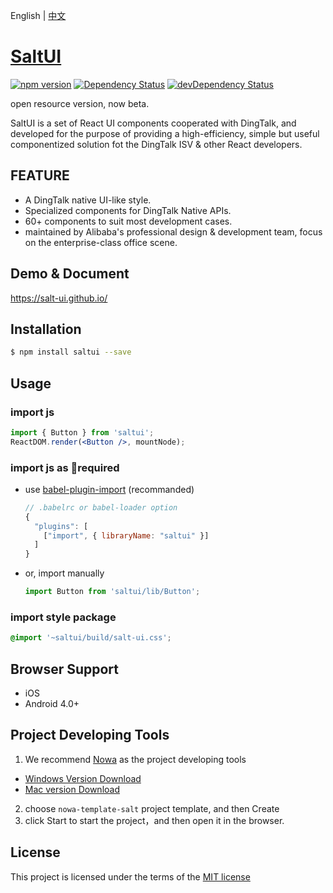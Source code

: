 
English | [中文](./README.md)

# [SaltUI](https://salt-ui.github.io/)

[![npm version](https://img.shields.io/npm/v/saltui.svg?style=flat-square)](https://www.npmjs.com/package/saltui) [![Dependency Status](https://img.shields.io/david/salt-ui/saltui.svg?label=deps&style=flat-square)](https://david-dm.org/salt-ui/saltui) [![devDependency Status](https://img.shields.io/david/dev/salt-ui/saltui.svg?label=devDeps&style=flat-square)](https://david-dm.org/salt-ui/saltui#info=devDependencies)

open resource version, now beta.

SaltUI is a set of React UI components cooperated with DingTalk, and developed for the purpose of providing a high-efficiency, simple but useful componentized solution fot the DingTalk ISV & other React developers.

## FEATURE

* A DingTalk native UI-like style.
* Specialized components for DingTalk Native APIs.
* 60+ components to suit most development cases.
* maintained by Alibaba's professional design & development team, focus on the enterprise-class office scene.

## Demo & Document

https://salt-ui.github.io/

## Installation

```bash
$ npm install saltui --save
```

## Usage

### import js
```jsx
import { Button } from 'saltui';
ReactDOM.render(<Button />, mountNode);
```

### import js as required

* use [babel-plugin-import](https://github.com/ant-design/babel-plugin-import) (recommanded)

  ```js
  // .babelrc or babel-loader option
  {
    "plugins": [
      ["import", { libraryName: "saltui" }]
    ]
  }
  ```


* or, import manually

  ```js
  import Button from 'saltui/lib/Button';
  ```

### import style package
```css
@import '~saltui/build/salt-ui.css';
```

## Browser Support

* iOS
* Android 4.0+

## Project Developing Tools

1. We recommend [Nowa](https://nowa-webpack.github.io/) as the project developing tools
  * [Windows Version Download](https://alixux.org/downloads/nowa-gui.exe)
  * [Mac version Download](https://alixux.org/downloads/nowa-gui.dmg)
2. choose `nowa-template-salt` project template, and then Create
3. click Start to start the project，and then open it in the browser.

## License

This project is licensed under the terms of the [MIT license](./LICENSE)
